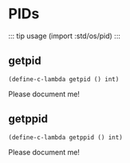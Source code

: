 # PIDs
::: tip usage
(import :std/os/pid)
:::

## getpid
```
(define-c-lambda getpid () int)
```

Please document me!

## getppid
```
(define-c-lambda getppid () int)
```

Please document me!
